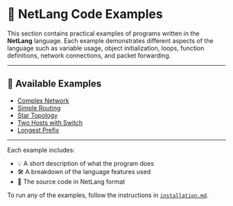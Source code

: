 # 🧪 NetLang Code Examples

This section contains practical examples of programs written in the **NetLang** language.
Each example demonstrates different aspects of the language such as variable usage, object initialization, loops, function definitions, network connections, and packet forwarding.

---

## 📂 Available Examples

- [Complex Network](complex_network.md)
- [Simple Routing](simple_routing.md)
- [Star Topology](star_topology.md)
- [Two Hosts with Switch](two_hosts_switch.md)
- [Longest Prefix](longest_prefix.md)

---

Each example includes:
- 💡 A short description of what the program does
- 🛠️ A breakdown of the language features used
- 📄 The source code in NetLang format

To run any of the examples, follow the instructions in [`installation.md`](installation.md).